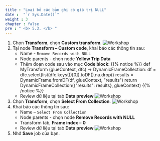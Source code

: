 ```yaml
---
title : "Loại bỏ các bản ghi có giá trị NULL"
date :  "`r Sys.Date()`" 
weight : 3 
chapter : false
pre : " <b> 5.3. </b> "
---
```

1. Chọn **Transform**, chọn **Custom transform**.
![Workshop](/images/5-transforming-data/create-job-04.png)
2. Tại node **Transform – Custom code**, khai báo các thông tin sau:
    * Name - `Remove Records with NULL`
    * Node parents - chọn node **Yellow Trip Data**
    * Thêm đoạn code sau vào mục **Code block**:
        {{% notice %}}
        def MyTransform (glueContext, dfc) -> DynamicFrameCollection:
            df = dfc.select(list(dfc.keys())[0]).toDF().na.drop()
            results = DynamicFrame.fromDF(df, glueContext, "results")
            return DynamicFrameCollection({"results": results}, glueContext)
        {{% /notice %}}
    * Review dữ liệu tại tab **Data preview**
    ![Workshop](/images/5-transforming-data/create-job-05.png)
3. Chọn **Transform**, chọn **Select From Collection**.
![Workshop](/images/5-transforming-data/create-job-06.png)
4. Khai báo các thông tin sau:
    * Name – `Select From Collection`
    * Node parents - chọn node **Remove Records with NULL**
    * Transform tab, **Frame index** – **0**
    * Review dữ liệu tại tab **Data preview**
    ![Workshop](/images/5-transforming-data/create-job-04.png)
5. Nhớ **Save** job của bạn.
